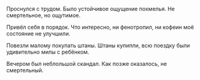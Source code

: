 Проснулся с трудом. Было устойчивое ощущение похмелья. Не смертельное, но ощутимое.

Привёл себя в порядок. Что интересно, ни фенотропил, ни кофеин моё состояние не улучшили.

Повезли малому покупать штаны. Штаны купипли, всю поездку были удивительно милы с ребёнком.

Вечером был неблольшой скандал. Как позже оказалось, не смертельный.